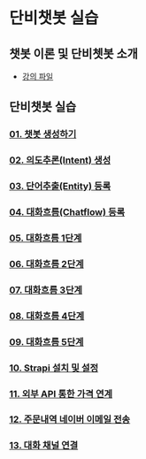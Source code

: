 # 단비챗봇 실습
## 챗봇 이론 및 단비쳇봇 소개
- [강의 파일](ppt/챗봇%20만들기_v0.1.pptx)
## 단비챗봇 실습
### [01. 챗봇 생성하기](실습/01.%20챗봇%20생성하기.md)
### [02. 의도추론(Intent) 생성](실습/02.%20의도추론(Intent)%20생성.md)
### [03. 단어추출(Entity) 등록](실습/03.%20단어추출(Entity)%20등록.md)
### [04. 대화흐름(Chatflow) 등록](실습/04.%20대화흐름(Chatflow)%20등록.md)
### [05. 대화흐름 1단계](실습/05.%20대화흐름%201단계.md)
### [06. 대화흐름 2단계](실습/06.%20대화흐름%202단계.md)
### [07. 대화흐름 3단계](실습/07.%20대화흐름%203단계.md)
### [08. 대화흐름 4단계](실습/08.%20대화흐름%204단계.md)
### [09. 대화흐름 5단계](실습/09.%20대화흐름%205단계.md)
### [10. Strapi 설치 및 설정](실습/10.%20Strapi%20설치%20및%20설정.md)
### [11. 외부 API 통한 가격 연계](실습/11.%20외부%20API%20통한%20가격%20연계.md)
### [12. 주문내역 네이버 이메일 전송](실습/12.%20주문내역%20네이버%20이메일%20전송.md)
### [13. 대화 채널 연결](실습/13.%20대화%20채널%20연결.md)
